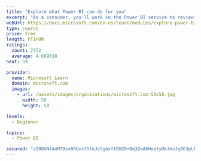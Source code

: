 ```yaml
---
title: "Explore what Power BI can do for you"
excerpt: "As a consumer, you'll work in the Power BI service to review and interact with content that has been shared with you. This module provides the foundational information that you need to work effectively in the Power BI service."
webUrl: https://docs.microsoft.com/en-us/learn/modules/explore-power-bi-service/
type: course
price: Free
length: PT1H9M
ratings:
  count: 7372
  average: 4.669018
heat: 59

provider:
  name: Microsoft Learn
  domain: microsoft.com
  images:
    - url: /assets/images/organizations/microsoft.com-50x50.jpg
      width: 50
      height: 50

levels:
  - Beginner

topics:
  - Power BI

secured: "zI00GNfAuMT9sv8RGxs7StkJc5gasftEH28+Bq3ZwA6HeatyUk3mvJq9O3pLBl3fN28dARNLvUfxXoZEbhOqWfvi4P9qDkLdD8E1hdMuWaqkbQPwE0lLXdfwioTX+sUyWgVxEh3Bg8avPeRNpVCnA6XU+vv3v5AHtIrwh6JLXN5OboC7PrNVDyH5qCEbkq9CbRML3JuIya8PsnogDZN14D7w+dtKdr21MA29ZXPO5ddoyfrRaRVUlo1LQbv0hQ+j2QQljzYMF6jTcMdSY7Xv5ilkhO7HvHPIcEeaMfLInXVJlsJn5LUz1KhU1j3jeoeyWK1xeeb+YOl3R4zp6Q8sH9nvzupv9LeqUTrdsjwIG5yOMnAlVGLwG944FhXxiL1v5ggLzlUF5jk2RhRNXD6b8buyfJRywwfhLdR3DXCZ91A=;Y5PahuG8myAwDSrYySgG+Q=="
---
```


